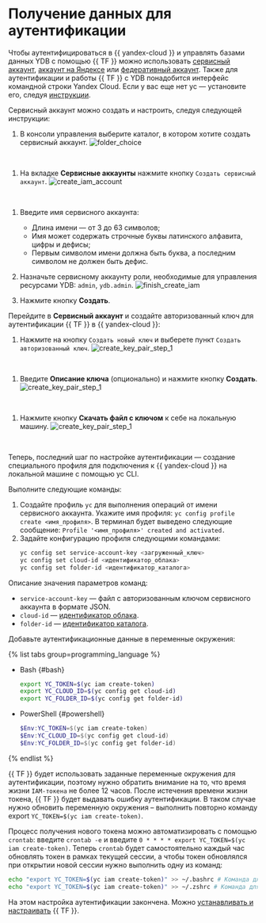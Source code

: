 # Получение данных для аутентификации

Чтобы аутентифицироваться в {{ yandex-cloud }} и управлять базами данных YDB с помощью {{ TF }} можно использовать [сервисный аккаунт](../../iam/concepts/users/service-accounts.md), [аккаунт на Яндексе](../../iam/concepts/users/accounts.md#passport) или [федеративный аккаунт](../../iam/concepts/users/accounts.md#saml-federation). Также для аутентификации и работы {{ TF }} с YDB понадобится интерфейс командной строки Yandex Cloud. Если у вас еще нет yc — установите его, следуя [инструкции](../../cli/quickstart.md#install).

Сервисный аккаунт можно создать и настроить, следуя следующей инструкции:
1. В консоли управления выберите каталог, в котором хотите создать сервисный аккаунт.
![folder_choice](./_includes/_screenshots/_create_iam_acc/01.png)
<br/>

1. На вкладке **Сервисные аккаунты** нажмите кнопку `Создать сервисный аккаунт`.
![create_iam_account](./_includes/_screenshots/_create_iam_acc/02.png)
<br/>

1. Введите имя сервисного аккаунта:
    * Длина имени — от 3 до 63 символов;
    * Имя может содержать строчные буквы латинского алфавита, цифры и дефисы;
    * Первым символом имени должна быть буква, а последним символом не должен быть дефис.
1. Назначьте сервисному аккаунту роли, необходимые для управления ресурсами YDB: `admin`, `ydb.admin`.
![finish_create_iam](./_includes/_screenshots/_create_iam_acc/03.png)

1. Нажмите кнопку **Создать**.

Перейдите в **Сервисный аккаунт** и создайте авторизованный ключ для аутентификации {{ TF }} в {{ yandex-cloud }}:
1. Нажмите на кнопку `Создать новый ключ` и выберете пункт `Создать авторизованный ключ`.
![create_key_pair_step_1](./_includes/_screenshots/_create_key_pair/01.png)
<br/>

1. Введите **Описание ключа** (опционально) и нажмите кнопку **Создать**. 
![create_key_pair_step_1](./_includes/_screenshots/_create_key_pair/02.png)
<br/>

1. Нажмите кнопку **Скачать файл с ключом** к себе на локальную машину.
![create_key_pair_step_1](./_includes/_screenshots/_create_key_pair/03.png)
<br/>

Теперь, последний шаг по настройке аутентификации — создание специального профиля для подключения к {{ yandex-cloud }} на локальной машине с помощью yc CLI. 

Выполните следующие команды:
1. Создайте профиль `yc` для выполнения операций от имени сервисного аккаунта. Укажите имя профиля: `yc config profile create <имя_профиля>`. В терминал будет выведено следующие сообщение: `Profile '<имя_профиля>' created and activated.`
1. Задайте конфигурацию профиля следующими командами:
    ```bash
    yc config set service-account-key <загруженный_ключ>
    yc config set cloud-id <идентификатор_облака>
    yc config set folder-id <идентификатор_каталога>
    ```

Описание значения параметров команд:
* `service-account-key` — файл с авторизованным ключом сервисного аккаунта в формате JSON.
* `cloud-id` — [идентификатор облака](../../resource-manager/operations/cloud/get-id.md).
* `folder-id` — [идентификатор каталога](../../resource-manager/operations/folder/get-id.md).

Добавьте аутентификационные данные в переменные окружения:

{% list tabs group=programming_language %}

- Bash {#bash}

    ```bash
    export YC_TOKEN=$(yc iam create-token)
    export YC_CLOUD_ID=$(yc config get cloud-id)
    export YC_FOLDER_ID=$(yc config get folder-id)
    ```
    
- PowerShell {#powershell}

    ```powershell
    $Env:YC_TOKEN=$(yc iam create-token)
    $Env:YC_CLOUD_ID=$(yc config get cloud-id)
    $Env:YC_FOLDER_ID=$(yc config get folder-id)
    ```
{% endlist %}    

{{ TF }} будет использовать заданные переменные окружения для аутентификации, поэтому нужно обратить внимание на то, что время жизни `IAM-токена` не более 12 часов. После истечения времени жизни токена, {{ TF }} будет выдавать ошибку аутентификации. В таком случае нужно обновить переменную окружения – выполнить повторно команду export `YC_TOKEN=$(yc iam create-token)`. 

Процесс получения нового токена можно автоматизировать с помощью `crontab`: введите `crontab -e` и введите `0 * * * * export YC_TOKEN=$(yc iam create-token)`. Теперь `crontab` будет самостоятельно каждый час обновлять токен в рамках текущей сессии, а чтобы токен обновлялся при открытии новой сессии нужно выполнить одну из команд:
```bash
echo "export YC_TOKEN=$(yc iam create-token)" >> ~/.bashrc # Команда для bash оболочки
echo "export YC_TOKEN=$(yc iam create-token)" >> ~/.zshrc # Команда для zsh оболочки
```

На этом настройка аутентификации закончена. Можно [устанавливать и настраивать](./install.md) {{ TF }}.